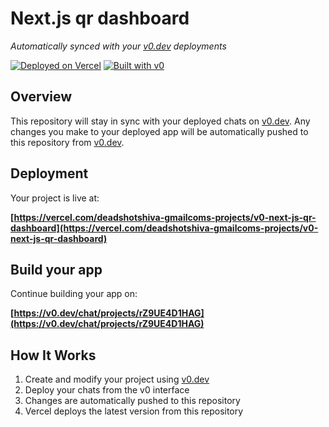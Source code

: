 # Next.js qr dashboard

*Automatically synced with your [v0.dev](https://v0.dev) deployments*

[![Deployed on Vercel](https://img.shields.io/badge/Deployed%20on-Vercel-black?style=for-the-badge&logo=vercel)](https://vercel.com/deadshotshiva-gmailcoms-projects/v0-next-js-qr-dashboard)
[![Built with v0](https://img.shields.io/badge/Built%20with-v0.dev-black?style=for-the-badge)](https://v0.dev/chat/projects/rZ9UE4D1HAG)

## Overview

This repository will stay in sync with your deployed chats on [v0.dev](https://v0.dev).
Any changes you make to your deployed app will be automatically pushed to this repository from [v0.dev](https://v0.dev).

## Deployment

Your project is live at:

**[https://vercel.com/deadshotshiva-gmailcoms-projects/v0-next-js-qr-dashboard](https://vercel.com/deadshotshiva-gmailcoms-projects/v0-next-js-qr-dashboard)**

## Build your app

Continue building your app on:

**[https://v0.dev/chat/projects/rZ9UE4D1HAG](https://v0.dev/chat/projects/rZ9UE4D1HAG)**

## How It Works

1. Create and modify your project using [v0.dev](https://v0.dev)
2. Deploy your chats from the v0 interface
3. Changes are automatically pushed to this repository
4. Vercel deploys the latest version from this repository
